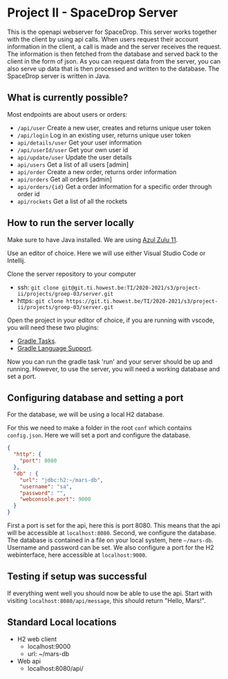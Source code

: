 # Project II - SpaceDrop Server
This is the openapi webserver for SpaceDrop. This server works together with the client by using api calls. When users request their account information in the client, a call is made and the server receives the request. The information is then fetched from the database and served back to the client in the form of json. As you can request data from the server, you can also serve up data that is then processed and written to the database. The SpaceDrop server is written in Java. 

## What is currently possible?
Most endpoints are about users or orders:
- `/api/user` Create a new user, creates and returns unique user token
- `/api/login` Log in an existing user, returns unique user token
- `api/details/user` Get your user information
- `/api/userId/user` Get your own user id
- `api/update/user` Update the user details
- `api/users` Get a list of all users [admin]
- `api/order` Create a new order, returns order information
- `api/orders` Get all orders [admin]
- `api/orders/{id}` Get a order information for a specific order through order id
- `api/rockets` Get a list of all the rockets

## How to run the server locally
Make sure to have Java installed. We are using [Azul Zulu 11](https://www.azul.com/downloads/zulu-community/?package=jdk).

Use an editor of choice. Here we will use either Visual Studio Code or Intellij.

Clone the server repository to your computer
- ssh: `git clone git@git.ti.howest.be:TI/2020-2021/s3/project-ii/projects/groep-03/server.git`
- https: `git clone https://git.ti.howest.be/TI/2020-2021/s3/project-ii/projects/groep-03/server.git`

Open the project in your editor of choice, if you are running with vscode, you will need these two plugins:
- [Gradle Tasks](https://marketplace.visualstudio.com/items?itemName=richardwillis.vscode-gradle).
- [Gradle Language Support](https://marketplace.visualstudio.com/items?itemName=naco-siren.gradle-language).

Now you can run the gradle task 'run' and your server should be up and running. 
However, to use the server, you will need a working database and set a port.

## Configuring database and setting a port
For the database, we will be using a local H2 database.

For this we need to make a folder in the root `conf` which contains `config.json`. Here we will set a port and configure the database.
```json
{
  "http": {
    "port": 8080
  },
  "db" : {
    "url": "jdbc:h2:~/mars-db",
    "username": "sa",
    "password": "",
    "webconsole.port": 9000
  }
}
```

First a port is set for the api, here this is port 8080. This means that the api will be accessible at `localhost:8080`.
Second, we configure the database. The database is contained in a file on your local system, here `~/mars-db`. Username and password can be set. We also configure a port for the H2 webinterface, here accessible at `localhost:9000`.


## Testing if setup was successful
If everything went well you should now be able to use the api. Start with visiting `localhost:8080/api/message`, this should return "Hello, Mars!".
  
## Standard Local locations
 - H2 web client
   - localhost:9000
   - url: ~/mars-db
 - Web api
   - localhost:8080/api/